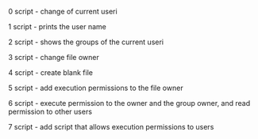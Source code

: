 0 script - change of current useri

1 script - prints the user name

2 script - shows the groups of the current useri

3 script - change file owner

4 script - create blank file

5 script - add execution permissions to the file owner

6 script - execute permission to the owner and the group owner, and read permission to other users

7 script - add script that allows execution permissions to users
